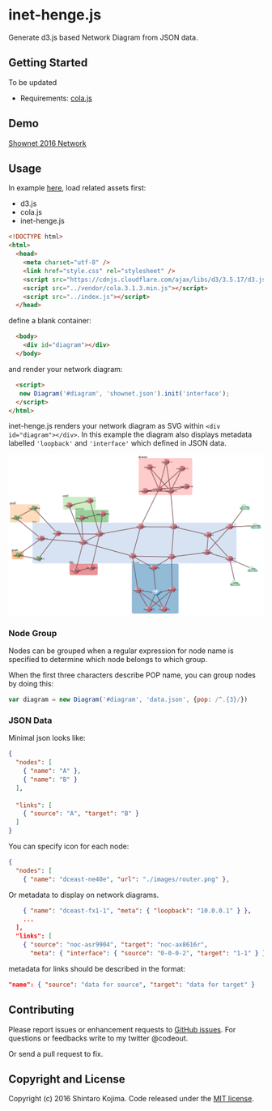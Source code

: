 # inet-henge.js

Generate d3.js based Network Diagram from JSON data.

## Getting Started

To be updated

* Requirements: [cola.js](http://marvl.infotech.monash.edu/webcola/)

## Demo

[Shownet 2016 Network](https://inet-henge.herokuapp.com/)

## Usage

In example [here](example/shownet.html), load related assets first:

* d3.js
* cola.js
* inet-henge.js

```html
<!DOCTYPE html>
<html>
  <head>
    <meta charset="utf-8" />
    <link href="style.css" rel="stylesheet" />
    <script src="https://cdnjs.cloudflare.com/ajax/libs/d3/3.5.17/d3.js"></script>
    <script src="../vendor/cola.3.1.3.min.js"></script>
    <script src="../index.js"></script>
  </head>
```

define a blank container:


```html
  <body>
    <div id="diagram"></div>
  </body>
```

and render your network diagram:

```html
  <script>
   new Diagram('#diagram', 'shownet.json').init('interface');
  </script>
</html>
```

inet-henge.js renders your network diagram as SVG within ```<div id="diagram"></div>```. In this example the diagram also displays metadata labelled ```'loopback'``` and ```'interface'``` which defined in JSON data.

![Shownet2016 example](example/images/shownet.png)

### Node Group

Nodes can be grouped when a regular expression for node name is specified to determine which node belongs to which group.

When the first three characters describe POP name, you can group nodes by doing this:

``` javascript
var diagram = new Diagram('#diagram', 'data.json', {pop: /^.{3}/})
```

### JSON Data

Minimal json looks like:

```json
{
  "nodes": [
    { "name": "A" },
    { "name": "B" }
  ],

  "links": [
    { "source": "A", "target": "B" }
  ]
}
```

You can specify icon for each node:

```json
{
  "nodes": [
    { "name": "dceast-ne40e", "url": "./images/router.png" },
```

Or metadata to display on network diagrams.

```json
    { "name": "dceast-fx1-1", "meta": { "loopback": "10.0.0.1" } },
    ...
  ],
  "links": [
    { "source": "noc-asr9904", "target": "noc-ax8616r",
      "meta": { "interface": { "source": "0-0-0-2", "target": "1-1" } }
```

metadata for links should be described in the format:

```json
"name": { "source": "data for source", "target": "data for target" }
```

## Contributing

Please report issues or enhancement requests to [GitHub issues](https://github.com/codeout/inet-henge/issues).
For questions or feedbacks write to my twitter @codeout.

Or send a pull request to fix.


## Copyright and License

Copyright (c) 2016 Shintaro Kojima. Code released under the [MIT license](LICENSE).
